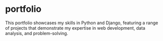 # portfolio
This portfolio showcases my skills in Python and Django, featuring a range of projects that demonstrate my expertise in web development, data analysis, and problem-solving. 
